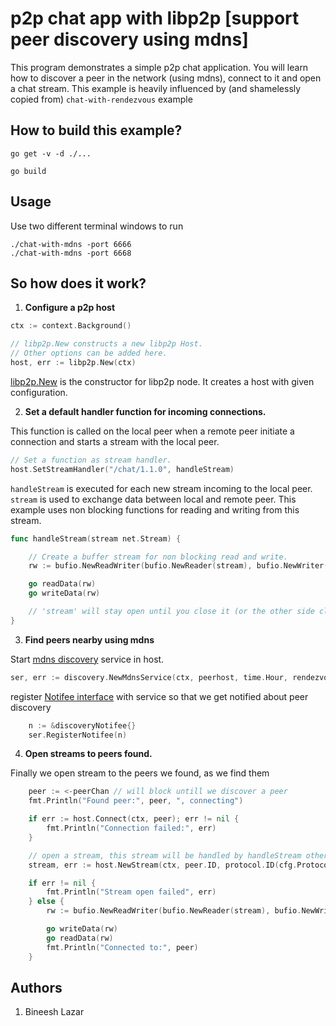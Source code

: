 # p2p chat app with libp2p [support peer discovery using mdns]

This program demonstrates a simple p2p chat application. You will learn how to discover a peer in the network (using mdns), connect to it and open a chat stream. This example is heavily influenced by (and shamelessly copied from) `chat-with-rendezvous` example

## How to build this example?

```
go get -v -d ./...

go build
```

## Usage

Use two different terminal windows to run

```
./chat-with-mdns -port 6666
./chat-with-mdns -port 6668
```


## So how does it work?

1. **Configure a p2p host**
```go
ctx := context.Background()

// libp2p.New constructs a new libp2p Host.
// Other options can be added here.
host, err := libp2p.New(ctx)
```
[libp2p.New](https://godoc.org/github.com/libp2p/go-libp2p#New) is the constructor for libp2p node. It creates a host with given configuration.

2. **Set a default handler function for incoming connections.**

This function is called on the local peer when a remote peer initiate a connection and starts a stream with the local peer.
```go
// Set a function as stream handler.
host.SetStreamHandler("/chat/1.1.0", handleStream)
```

```handleStream``` is executed for each new stream incoming to the local peer. ```stream``` is used to exchange data between local and remote peer. This example uses non blocking functions for reading and writing from this stream.

```go
func handleStream(stream net.Stream) {

    // Create a buffer stream for non blocking read and write.
    rw := bufio.NewReadWriter(bufio.NewReader(stream), bufio.NewWriter(stream))

    go readData(rw)
    go writeData(rw)

    // 'stream' will stay open until you close it (or the other side closes it).
}
```

3. **Find peers nearby using mdns**

Start [mdns discovery](https://godoc.org/github.com/libp2p/go-libp2p/p2p/discovery#NewMdnsService) service in host.

```go
ser, err := discovery.NewMdnsService(ctx, peerhost, time.Hour, rendezvous)
```
register [Notifee interface](https://godoc.org/github.com/libp2p/go-libp2p/p2p/discovery#Notifee) with service so that we get notified about peer discovery

```go
	n := &discoveryNotifee{}
	ser.RegisterNotifee(n)
```


4. **Open streams to peers found.**

Finally we open stream to the peers we found, as we find them

```go
	peer := <-peerChan // will block untill we discover a peer
	fmt.Println("Found peer:", peer, ", connecting")

	if err := host.Connect(ctx, peer); err != nil {
		fmt.Println("Connection failed:", err)
	}

	// open a stream, this stream will be handled by handleStream other end
	stream, err := host.NewStream(ctx, peer.ID, protocol.ID(cfg.ProtocolID))

	if err != nil {
		fmt.Println("Stream open failed", err)
	} else {
		rw := bufio.NewReadWriter(bufio.NewReader(stream), bufio.NewWriter(stream))

		go writeData(rw)
		go readData(rw)
		fmt.Println("Connected to:", peer)
	}
```

## Authors
1. Bineesh Lazar